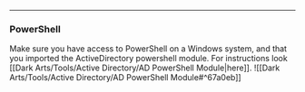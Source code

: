 -- -
### PowerShell
Make sure you have access to PowerShell on a Windows system, and that you imported the ActiveDirectory powershell module. For instructions look [[Dark Arts/Tools/Active Directory/AD PowerShell Module|here]].
![[Dark Arts/Tools/Active Directory/AD PowerShell Module#^67a0eb]]